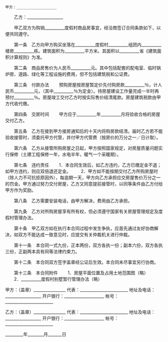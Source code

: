 
 


    甲方：__________________ 
　　乙方：__________________
 
　　甲乙双方为购销__________度假村商品房事宜，经洽商签订合同条款如下，以便共同遵守。


　　第一条　乙方向甲方购买坐落在__________度假村__________组团内__________楼房__________栋。建筑面积为__________平方米。其面积以__________省《建筑面积计算规则》为准。
 
　　第二条　商品房售价为人民币__________元。其中包括配套的配电室、临时锅炉房、道路、绿化等工程设施的费用，但不包括建筑税和公证费。
 
　　第三条　付款办法
　　预购房屋按房屋暂定价先付购房款__________％，计人民币__________元，（其中__________％为定金）。待房屋建设工作量完成一半时再预付__________％。房屋竣工交付乙方时按实际售价结清尾款。房屋建筑税款由甲方代收代缴。
 
　　第四条　交房时间
　　甲方应于__________年__________月将验收合格的房屋交付乙方。
 
　　第五条　乙方在接到甲方接房通知后的十天内将购房款结清。届时乙方若不能验收接管时，须委托甲方代管，并付甲方代管费（按房价的万分之一／日计取）。
 
　　第六条　乙方从接管所购房屋之日起，甲方按照国家规定，对房屋质量问题实行保修（土建工程保修一年，水电半年，暖气一个采暖期）。


　　第七条　违约责任
　　1．本合同生效后，如乙方违约，乙方已缴定金不退；如甲方违约，则应双倍退还定金。 
　　2．甲方如不能按期交付乙方所购房屋时（除人力不可抗拒原因外），每逾期一天，甲方向乙方承担应交房屋售价万分之一的罚金。甲方通过努力交付房屋，乙方又同意提前接管时，以同等条件由乙方付给甲方作为奖励。
 
　　第八条　乙方需要安装电话，由甲方解决，费用由乙方承担。


　　第九条　乙方对所购房屋享有所有权，但必须遵守国家有关房屋管理规定及度假村管理办法。
 
　　第十条　甲乙双方如在执行本合同过程中发生争执，应首先通过友好协商解决，如双方不能达成一致意见时，应提交有关仲裁机关进行仲裁。
 
　　第十一条　本合同一式九份，正本两份，双方各执一份；副本六份，双方各执三份，正副两本具有同等法律约束力。
 
　　第十二条　本合同双方签字盖章经公证后生效。本合同未尽事宜另行协商。
 
　　第十三条　本合同附件
　　1．房屋平面位置及占用土地范围图（略） 
　　2．__________度假村别墅暂行管理办法（略）


 


甲方：（盖章）________________
代表：________________________
地址及电话：__________________
开户银行：____________________
帐号：________________________


乙方：（盖章）________________
代表：________________________
地址及电话：__________________
开户银行：____________________
帐号：________________________


_________年________月_______日
 


 

 
 
 
 
 
  


  
 

  


  


  
 
 
 
 

